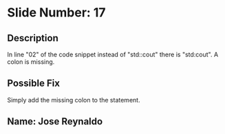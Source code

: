 # Slide Number: 17


## Description
In line "02" of the code snippet instead of "std::cout" there is "std:cout". A colon is missing.

## Possible Fix
Simply add the missing colon to the statement. 

## Name: Jose Reynaldo
